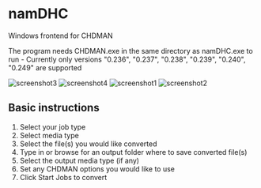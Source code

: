 # namDHC
Windows frontend for CHDMAN

The program needs CHDMAN.exe in the same directory as namDHC.exe to run - Currently only versions "0.236", "0.237", "0.238", "0.239", "0.240", "0.249" are supported

![screenshot3](https://user-images.githubusercontent.com/4080439/159406926-ed97a23e-f1a6-49ff-8ddc-6fcc3fda4490.png)
![screenshot4](https://user-images.githubusercontent.com/4080439/159406927-99a2207a-d32d-4034-9d1d-d819fb5da533.png)
![screenshot1](https://user-images.githubusercontent.com/4080439/159406928-450a448f-eb06-4d6b-a3ce-a393d4e28b80.png)
![screenshot2](https://user-images.githubusercontent.com/4080439/159406929-5de2bd22-c6fb-4e98-afc3-46c1093d091d.png)


Basic instructions
-------------------
1. Select your job type
2. Select media type
3. Select the file(s) you would like converted
4. Type in or browse for an output folder where to save converted file(s)
5. Select the output media type (if any)
6. Set any CHDMAN options you would like to use
7. Click Start Jobs to convert
